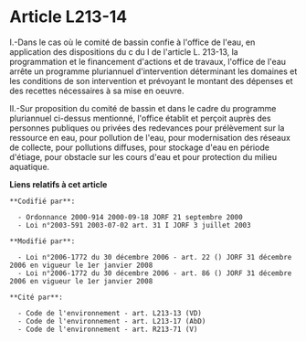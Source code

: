 # Article L213-14

I.-Dans le cas où le comité de bassin confie à l'office de l'eau, en application des dispositions du c du I de l'article L.
213-13, la programmation et le financement d'actions et de travaux, l'office de l'eau arrête un programme pluriannuel
d'intervention déterminant les domaines et les conditions de son intervention et prévoyant le montant des dépenses et des
recettes nécessaires à sa mise en oeuvre. 

II.-Sur proposition du comité de bassin et dans le cadre du programme pluriannuel ci-dessus mentionné, l'office établit et
perçoit auprès des personnes publiques ou privées des redevances pour prélèvement sur la ressource en eau, pour pollution de
l'eau, pour modernisation des réseaux de collecte, pour pollutions diffuses, pour stockage d'eau en période d'étiage, pour
obstacle sur les cours d'eau et pour protection du milieu aquatique.

**Liens relatifs à cet article**

	**Codifié par**:

	  - Ordonnance 2000-914 2000-09-18 JORF 21 septembre 2000
	  - Loi n°2003-591 2003-07-02 art. 31 I JORF 3 juillet 2003

	**Modifié par**:

	  - Loi n°2006-1772 du 30 décembre 2006 - art. 22 () JORF 31 décembre 2006 en vigueur le 1er janvier 2008
	  - Loi n°2006-1772 du 30 décembre 2006 - art. 86 () JORF 31 décembre 2006 en vigueur le 1er janvier 2008

	**Cité par**:

	  - Code de l'environnement - art. L213-13 (VD)
	  - Code de l'environnement - art. L213-17 (AbD)
	  - Code de l'environnement - art. R213-71 (V)
